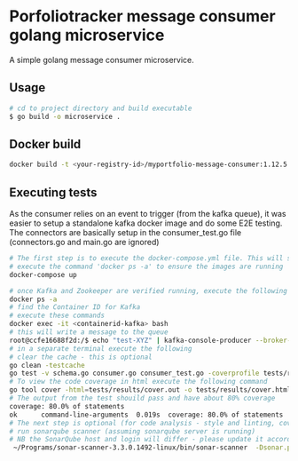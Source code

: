 # Porfoliotracker message consumer golang microservice

A simple golang message consumer microservice. 


## Usage 

```bash
# cd to project directory and build executable
$ go build -o microservice .

```

## Docker build

```bash
docker build -t <your-registry-id>/myportfolio-message-consumer:1.12.5 .

```

## Executing tests
As the consumer relies on an event to trigger (from the kafka queue), it was easier to setup a standalone kafka docker image
and do some E2E testing. The connectors are basically setup in the consumer_test.go file (connectors.go and main.go are ignored)

```bash
# The first step is to execute the docker-compose.yml file. This will start a Kafka and Zookeeper setup
# execute the command 'docker ps -a' to ensure the images are running
docker-compose up

# once Kafka and Zookeeper are verified running, execute the following commands
docker ps -a 
# find the Container ID for Kafka
# execute these commands 
docker exec -it <containerid-kafka> bash
# this will write a message to the queue
root@ccfe16688f2d:/$ echo "test-XYZ" | kafka-console-producer --broker-list kafka:29092 --topic analytics
# in a separate terminal execute the following
# clear the cache - this is optional
go clean -testcache
go test -v schema.go consumer.go consumer_test.go -coverprofile tests/results/cover.out
# To view the code coverage in html execute the following command
go tool cover -html=tests/results/cover.out -o tests/results/cover.html
# The output from the test shouild pass and have about 80% coverage
coverage: 80.0% of statements
ok  	command-line-arguments	0.019s	coverage: 80.0% of statements
# The next step is optional (for code analysis - style and linting, coverage, bugs, vulnerabilities, code smell etc)
# run sonarqube scanner (assuming sonarqube server is running)
# NB the SonarQube host and login will differ - please update it accordingly 
 ~/Programs/sonar-scanner-3.3.0.1492-linux/bin/sonar-scanner  -Dsonar.projectKey=myportfolio-message-consumer  -Dsonar.sources=.   -Dsonar.host.url=http://localhost:9009   -Dsonar.login=3b172e408d048820bc6a633b1c3f0097523e89f4 -Dsonar.go.coverage.reportPaths=tests/results/cover.out -Dsonar.exclusions=vendor/**,*_test.go,main.go,connectors.go,tests/**

```
